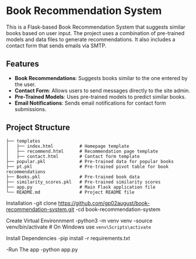 # Book Recommendation System

This is a Flask-based Book Recommendation System that suggests similar books based on user input. The project uses a combination of pre-trained models and data files to generate recommendations. It also includes a contact form that sends emails via SMTP.

## Features

- **Book Recommendations**: Suggests books similar to the one entered by the user.
- **Contact Form**: Allows users to send messages directly to the site admin.
- **Pre-Trained Models**: Uses pre-trained models to predict similar books.
- **Email Notifications**: Sends email notifications for contact form submissions.

## Project Structure

```plaintext
├── templates
│   ├── index.html          # Homepage template
│   ├── recommend.html      # Recommendation page template
│   ├── contact.html        # Contact form template
├── popular.pkl             # Pre-trained data for popular books
├── pt.pkl                  # Pre-trained pivot table for book recommendations
├── Books.pkl               # Pre-trained book data
├── similarity_scores.pkl   # Pre-trained similarity scores
├── app.py                  # Main Flask application file
└── README.md               # Project README file
```

Installation
-git clone https://github.com/gp02august/book-recommendation-system.git
-cd book-recommendation-system

Create Virtual Environnment
-python3 -m venv venv
-source venv/bin/activate  # On Windows use `venv\Scripts\activate`

Install Dependencies
-pip install -r requirements.txt

-Run The app
-python app.py
